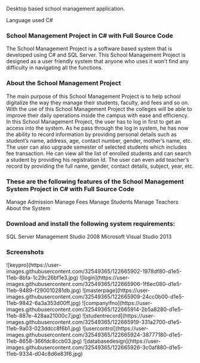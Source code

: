 Desktop based school management application.

Language used C#

<h3>School Management Project in C# with Full Source Code</h3>
The School Management Project is a software based system that is developed using C# and SQL Server. This School Management Project is designed as a user friendly system that anyone who uses it won’t find any difficulty in navigating all the functions.

<h3>About the School Management Project</h3>
The main purpose of this School Management Project is to help school digitalize the way they manage their students, faculty, and fees and so on. With the use of this School Management Project the colleges will be able to improve their daily operations inside the campus with ease and efficiency. In this School Management Project, the user has to log in first to get an access into the system. As he pass through the log in system, he has now the ability to record information by providing personal details such as student’s name, address, age, contact number, gender, mother’s name, etc. The user can also upgrade semester of selected students which includes fee transaction. He can view all the list of enrolled students and can search a student by providing his registration Id. The user can even add teacher’s record by providing the full name, gender, contact details, subject, year, etc.

<h3>These are the following features of the School Management System Project in C# with Full Source Code</h3>
Manage Admission
Manage Fees
Manage Students
Manage Teachers
About the System

<h3>Download and install the following system requirements:</h3>
SQL Server Management Studio 2008
 Microsoft Visual Studio 2013

<h3>Screenshots</h3>
![keypro](https://user-images.githubusercontent.com/32549365/122665902-1978df80-d1e5-11eb-8bfa-1c29c26bf1e3.jpg)
![login](https://user-images.githubusercontent.com/32549365/122665906-1f6ec080-d1e5-11eb-9489-f290010281db.jpg)
![masterpage](https://user-images.githubusercontent.com/32549365/122665909-24cc0b00-d1e5-11eb-9842-6a3a353d00ff.jpg)
![companyifno](https://user-images.githubusercontent.com/32549365/122665914-2b5a8280-d1e5-11eb-887e-428aa21000c7.jpg)
![studentrecord](https://user-images.githubusercontent.com/32549365/122665919-331a2700-d1e5-11eb-9a03-023ddcc8f6b1.jpg)
![usercontrol](https://user-images.githubusercontent.com/32549365/122665924-38777180-d1e5-11eb-8658-366fdc8ccb03.jpg)
![databasedesign](https://user-images.githubusercontent.com/32549365/122665926-3c0af880-d1e5-11eb-9334-d04c8d6e83f6.jpg)
